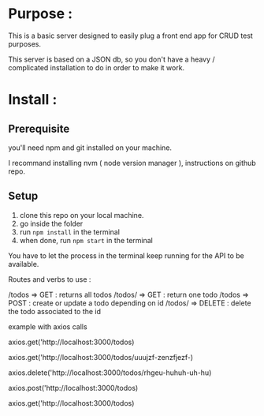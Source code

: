 # Purpose :

This is a basic server designed to easily plug a front end app for CRUD test purposes.

This server is based on a JSON db, so you don't have a heavy / complicated installation to do in order to make it work.

# Install : 

## Prerequisite
you'll need npm and git installed on your machine.

I recommand installing nvm ( node version manager ), instructions on github repo.

## Setup
1) clone this repo on your local machine.
2) go inside the folder
3) run ```npm install``` in the terminal
4) when done, run ```npm start``` in the terminal

You have to let the process in the terminal keep running for the API to be available.

Routes and verbs to use : 

/todos => GET : returns all todos
/todos/<id> => GET : return one todo
/todos => POST : create or update a todo depending on id 
/todos/<id> => DELETE : delete the todo associated to the id

example with axios calls 

axios.get('http://localhost:3000/todos)

axios.get('http://localhost:3000/todos/uuujzf-zenzfjezf-)

axios.delete('http://localhost:3000/todos/rhgeu-huhuh-uh-hu)

axios.post('http://localhost:3000/todos)

axios.get('http://localhost:3000/todos)